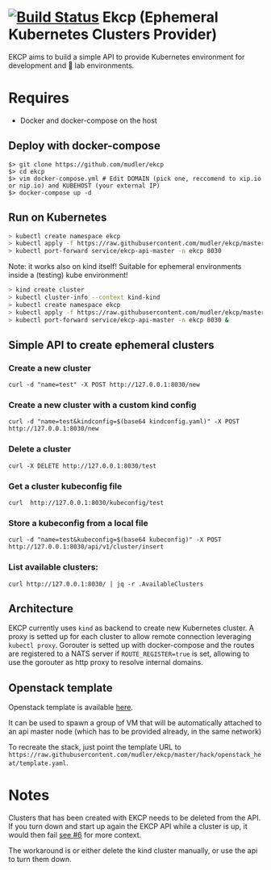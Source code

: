 # [![Build Status](https://travis-ci.org/mudler/ekcp.svg?branch=master)](https://travis-ci.org/mudler/ekcp) Ekcp (Ephemeral Kubernetes Clusters Provider)

EKCP aims to build a simple API to provide Kubernetes environment for development and :rocket: lab environments.

# Requires

- Docker and docker-compose on the host

## Deploy with docker-compose

    $> git clone https://github.com/mudler/ekcp
    $> cd ekcp
    $> vim docker-compose.yml # Edit DOMAIN (pick one, reccomend to xip.io or nip.io) and KUBEHOST (your external IP)
    $> docker-compose up -d

## Run on Kubernetes

```bash
> kubectl create namespace ekcp
> kubectl apply -f https://raw.githubusercontent.com/mudler/ekcp/master/kubernetes.yaml -n ekcp
> kubectl port-forward service/ekcp-api-master -n ekcp 8030
```

Note: it works also on kind itself! Suitable for ephemeral environments inside a (testing) kube environment!

```bash
> kind create cluster
> kubectl cluster-info --context kind-kind
> kubectl create namespace ekcp
> kubectl apply -f https://raw.githubusercontent.com/mudler/ekcp/master/kubernetes.yaml -n ekcp
> kubectl port-forward service/ekcp-api-master -n ekcp 8030 &
```

## Simple API to create ephemeral clusters

### Create a new cluster

    curl -d "name=test" -X POST http://127.0.0.1:8030/new
    
### Create a new cluster with a custom kind config

    curl -d "name=test&kindconfig=$(base64 kindconfig.yaml)" -X POST http://127.0.0.1:8030/new

### Delete a cluster

    curl -X DELETE http://127.0.0.1:8030/test

### Get a cluster kubeconfig file

    curl  http://127.0.0.1:8030/kubeconfig/test

### Store a kubeconfig from a local file

    curl -d "name=test&kubeconfig=$(base64 kubeconfig)" -X POST http://127.0.0.1:8030/api/v1/cluster/insert
    
### List available clusters:

    curl http://127.0.0.1:8030/ | jq -r .AvailableClusters

## Architecture

EKCP currently uses ```kind``` as backend to create new Kubernetes cluster. A proxy is setted up for each cluster to allow remote connection leveraging ```kubectl proxy```. Gorouter is setted up with docker-compose and the routes are registered to a NATS server if ```ROUTE_REGISTER=true``` is set, allowing to use the gorouter as http proxy to resolve internal domains.

## Openstack template

Openstack template is available [here](https://github.com/mudler/ekcp/tree/master/hack/openstack_heat).

It can be used to spawn a group of VM that will be automatically attached to an api master node (which has to be provided already, in the same network)

To recreate the stack, just point the template URL to `https://raw.githubusercontent.com/mudler/ekcp/master/hack/openstack_heat/template.yaml`.

# Notes

Clusters that has been created with EKCP needs to be deleted from the API. If you turn down and start up again the EKCP API while a cluster is up, it would then fail [see #6](https://github.com/mudler/ekcp/issues/6) for more context.

The workaround is or either delete the kind cluster manually, or use the api to turn them down.

